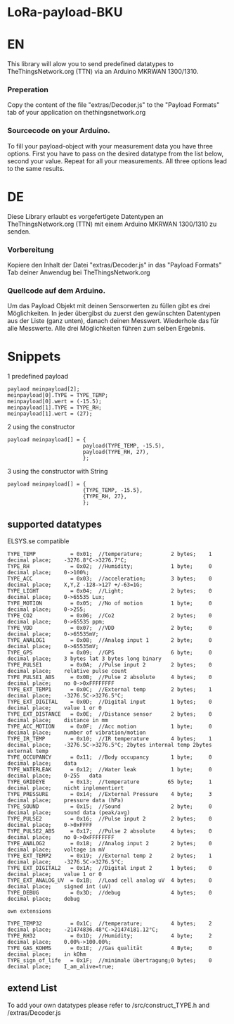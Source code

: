 # LoRa-payload-BKU
# EN
This library will alow you to send predefined datatypes to TheThingsNetwork.org (TTN) via an Arduino MKRWAN 1300/1310.

### Preperation
Copy the content of the file "extras/Decoder.js" to the "Payload Formats" tab of your application on thethingsnetwork.org
### Sourcecode on your Arduino.
To fill your payload-object with your measurement data you have three options.
First you have to pass on the desired datatype from the list below, second your value. Repeat for all your measurements.
All three options lead to the same results.

# DE
Diese Library erlaubt es vorgefertigete Datentypen an TheThingsNetwork.org (TTN) mit einem Arduino MKRWAN 1300/1310 zu senden.
### Vorbereitung
Kopiere den Inhalt der Datei "extras/Decoder.js" in das "Payload Formats" Tab deiner Anwendug bei TheThingsNetwork.org
### Quellcode auf dem Arduino.
Um das Payload Objekt mit deinen Sensorwerten zu füllen gibt es drei Möglichkeiten.
In jeder übergibst du zuerst den gewünschten Datentypen aus der Liste (ganz unten), danach deinen Messwert. Wiederhole das für alle Messwerte.
Alle drei Möglichkeiten führen zum selben Ergebnis.

# Snippets
1 predefined payload

    paylaod meinpayload[2];
    meinpayload[0].TYPE = TYPE_TEMP;
    meinpayload[0].wert = (-15.5);
    meinpayload[1].TYPE = TYPE_RH;
    meinpayload[1].wert = (27);

2 using the constructor

    payload meinpayload[] = {
                            payload(TYPE_TEMP, -15.5),
                            payload(TYPE_RH, 27),
                            };

3 using the constructor with String

    payload meinpayload[] = {
                            {TYPE_TEMP, -15.5},
                            {TYPE_RH, 27},
                            };

## supported datatypes
ELSYS.se compatible
``` 
TYPE_TEMP           = 0x01;  //temperature;         2 bytes;    1 decimal place;    -3276.8°C->3276.7°C;
TYPE_RH             = 0x02;  //Humidity;            1 byte;     0 decimal place;    0->100%;
TYPE_ACC            = 0x03;  //acceleration;        3 bytes;    0 decimal place;    X,Y,Z -128->127 +/-63=1G;
TYPE_LIGHT          = 0x04;  //Light;               2 bytes;    0 decimal place;    0->65535 Lux;
TYPE_MOTION         = 0x05;  //No of motion         1 byte;     0 decimal place;    0->255;
TYPE_CO2            = 0x06;  //Co2                  2 bytes;    0 decimal place;    0->65535 ppm; 
TYPE_VDD            = 0x07;  //VDD                  2 byte;     0 decimal place;    0->65535mV;
TYPE_ANALOG1        = 0x08;  //Analog input 1       2 byte;     0 decimal place;    0->65535mV;
TYPE_GPS            = 0x09;  //GPS                  6 byte;     0 decimal place;    3 bytes lat 3 bytes long binary
TYPE_PULSE1         = 0x0A;  //Pulse input 2        2 bytes;    0 decimal place;    relative pulse count
TYPE_PULSE1_ABS     = 0x0B;  //Pulse 2 absolute     4 bytes;    0 decimal place;    no 0->0xFFFFFFFF
TYPE_EXT_TEMP1      = 0x0C;  //External temp        2 bytes;    1 decimal place;    -3276.5C->3276.5°C;
TYPE_EXT_DIGITAL    = 0x0D;  //Digital input        1 bytes;    0 decimal place;    value 1 or 0
TYPE_EXT_DISTANCE   = 0x0E;  //Distance sensor      2 bytes;    0 decimal place;    distance in mm
TYPE_ACC_MOTION     = 0x0F;  //Acc motion           1 byte;     0 decimal place;    number of vibration/motion
TYPE_IR_TEMP        = 0x10;  //IR temperature       4 bytes;    1 decimal place;    -3276.5C->3276.5°C; 2bytes internal temp 2bytes external temp
TYPE_OCCUPANCY      = 0x11;  //Body occupancy       1 byte;     0 decimal place;    data
TYPE_WATERLEAK      = 0x12;  //Water leak           1 byte;     0 decimal place;    0-255   data
TYPE_GRIDEYE        = 0x13;  //temperature         65 byte;     1 decimal place;    nicht inplementiert
TYPE_PRESSURE       = 0x14;  //External Pressure    4 byte;     3 decimal place;    pressure data (hPa)
TYPE_SOUND          = 0x15;  //Sound                2 byte;     0 decimal place;    sound data (peak/avg)
TYPE_PULSE2         = 0x16;  //Pulse input 2        2 bytes;    0 decimal place;    0->0xFFFF
TYPE_PULSE2_ABS     = 0x17;  //Pulse 2 absolute     4 bytes;    0 decimal place;    no 0->0xFFFFFFFF
TYPE_ANALOG2        = 0x18;  //Analog input 2       2 bytes;    0 decimal place;    voltage in mV
TYPE_EXT_TEMP2      = 0x19;  //External temp 2      2 bytes;    1 decimal place;    -3276.5C->3276.5°C;
TYPE_EXT_DIGITAL2   = 0x1A;  //Digital input 2      1 bytes;    0 decimal place;    value 1 or 0 
TYPE_EXT_ANALOG_UV  = 0x1B;  //Load cell analog uV  4 bytes;    0 decimal place;    signed int (uV)
TYPE_DEBUG          = 0x3D;  //debug                4 bytes;    0 decimal place;    debug

own extensions

TYPE_TEMP32		    = 0x1C;  //temperature;         4 bytes;    2 decimal place;    -21474836.48°C->21474181.12°C;
TYPE_RH32           = 0x1D;  //Humidity;            4 byte;     2 decimal place;    0.00%->100.00%;
TYPE_GAS_KOHMS      = 0x1E;  //Gas qualität         4 Byte;     0 decimal place;    in kOhm
TYPE_sign_of_life   = 0x1F;  //minimale übertragung;0 bytes;    0 decimal place;    I_am_alive=true;
```

## extend List
To add your own datatypes please refer to /src/construct_TYPE.h and /extras/Decoder.js
